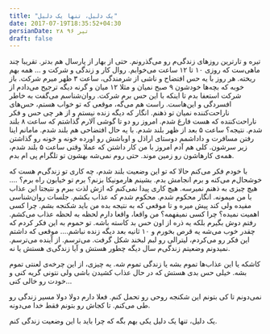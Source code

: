 ```yaml
---
title: "یک دلیل، تنها یک دلیل"
date: 2017-07-19T18:35:52+04:30
persianDate: ۲۸ تیر ۹۶
draft: false
---
```

تیره و تارترین روزهای زندگی‌م رو می‌گذرونم. حتی از بهار از پارسال‌ هم بدتر. تقریبا چند ماهی‌ست که روزی ۱۰ تا ۱۲ ساعت می‌خوابم. روال کار و زندگی و شرکت و ... همه بهم ریخته. هر روز با یه حس افتضاح و ناشی از شرمندگی، ساعت ۳ ظهر میرم شرکت. باز خوبه که بچه‌ها خودشون ۹ صبح نمیان و مثلا ۱۲ میان و گرنه دیگه ترجیح می‌دادم از شرکت استعفا بدم تا اینکه با این حس برم شرکت. روان‌شناسم می‌گفت به خاطر افسردگی و این‌هاست. راست هم می‌گه، موقعی که تو خواب هستم،  حس‌های ناراحت‌کننده نمیان تو ذهنم. انگار که دیگه زنده نیستم و از هر چی حس و فکر ناراحت‌کننده که هست فارغ شدم. امروز رو دو تا گوشی آلارم گذاشتم که ساعت ۸ بلند شدم. نتیجه؟ ساعت ۵ بعد از ظهر بلند شدم. با یه حال افتضاحی هم بلند شدم. مامانم اینا رفتن مسافرت و داداشمم دوستای اراذل و اوباشش رو اورده خونه و خونه رو گذاشتن زیر سرشون. کلی هم آدم امروز با من کار داشتن که عملا وقتی ساعت ۵ بلند شدم، همه‌ی کارهاشون رو زمین موند. حتی روم نمی‌شه بهشون تو تلگرام پی ام بدم.

با خودم فکر می‌کنم حالا که تو این وضعیت بلند شدم، چه کاری تو زندگی‌م هست که خوشحال‌م می‌کنه و برم انجامش بدم. بشینم هارمونیکا بزنم؟ برم تو خیابون راه برم؟ .... هیچ چیزی به ذهنم نمیرسه. هیچ کاری پیدا نمی‌کنم که ازش لذت ببرم و نتیجتا این عذاب با من میمونه. انگار محکوم شدم. محکوم شدم که عذاب بکشم. جلسات روان‌شناسی مفیده ولی کند پیش میره و تا موقعی که به نتیجه بده من باید شکنجه بشم. چرا کسی اهمیت نمیده؟ چرا کسی نمیفهمه؟ من واقعا، واقعا دارم لحظه به لحظه عذاب می‌کشم. رفتم دوش بگیرم بلکه یه ذره از اون حس بد کاسته باشه. تو حموم به این فکر کردم که چقدر خوب می‌شه یه قرص بخورم و ۱۰ ثانیه بعد دیگه زنده نباشم.... موقعی که داشتم این فکر رو می‌کردم، لیترالی رو لبم لبخند شکل گرفت. می‌ترسم. از آینده می‌ترسم. نمیدونم وضعیتم زندگی‌م سال دیگه چطور هستش و آیا زندگی‌ی هستش یا نه.

کاشکه یا این عذاب‌ها تموم بشه یا زندگی تموم شه. یه چیزی، از این چرخه‌ی لعنتی تموم بشه. 
خیلی حس بدی هستش که در حال عذاب کشیدن باشی ولی نتونی گریه کنی و خودت رو خالی کنی...

نمی‌دونم تا کی بتونم این شکنجه روحی رو تحمل کنم. فعلا دارم دولا دولا مسیر زندگی رو طی می‌کنم. تا کجاش رو بتونم فقط خدا می‌دونه.

یک دلیل، تنها یک دلیل یکی بهم بگه که چرا باید با این وضعیت زندگی کنم.
